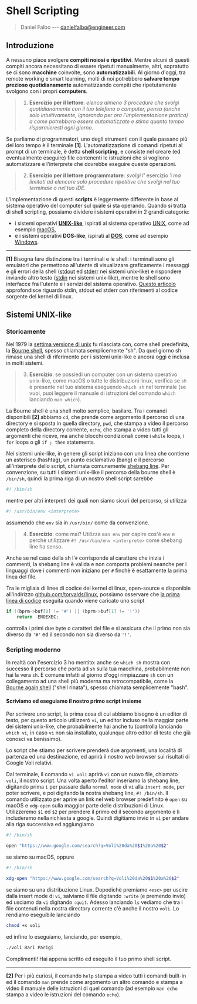 # Shell Scripting

> Daniel Falbo --- <danielfalbo@engineer.com>

## Introduzione

A nessuno piace svolgere **compiti noiosi e ripetitivi**. Mentre alcuni di questi compiti ancora necessitano di essere ripetuti manualmente, altri, sopratutto se ci sono **macchine** coinvolte, sono **automatizzabili**. Al giorno d'oggi, tra remote working e smart learning, molti di noi potrebbero **salvare tempo prezioso quotidianamente** automatizzando compiti che ripetutamente svolgono con i propri **computers**.

> 1. **Esercizio per il lettore**: _elenca almeno 3 procedure che svolgi quotidianamente con il tuo telefono o computer, pensa (anche solo intuitivamente, ignorando per ora l'implementazione pratica) a come potrebbero essere automatizzate e stima quanto tempo risparmieresti ogni giorno._

Se parliamo di programmatori, uno degli strumenti con il quale passano più del loro tempo è il terminale **[1]**. L'automatizzazione di comandi ripetuti al prompt di un terminale, è detta **shell scripting**, e consiste nel creare (ed eventualmente eseguire) file contenenti le istruzioni che si vogliono automatizzare e l'interprete che dovrebbe eseguire queste operazioni.

> 2. **Esercizio per il lettore programmatore**: _svolgi l'_ esercizio 1 _ma limitati ad elencare solo procedure ripetitive che svolgi nel tuo terminale o nel tuo IDE._

L'implementazione di questi **scripts** è leggermente differente in base al sistema operativo del computer sul quale si sta operando. Quando si tratta di shell scripting, possiamo dividere i sistemi operativi in 2 grandi categorie:

- i sistemi operativi **[UNIX-like](https://www.wikiwand.com/en/Unix-like)**, ispirati al sistema operativo [UNIX](https://www.wikiwand.com/en/Unix), come ad esempio [macOS](https://www.wikiwand.com/en/MacOS),
- e i sistemi operativi **DOS-like**, ispirati al **[DOS](https://www.wikiwand.com/en/DOS)**, come ad esempio [Windows](https://www.wikiwand.com/en/Microsoft_Windows).

---

**[1]** Bisogna fare distinzione tra i terminali e le shell: i terminali sono gli emulatori che permettono all'utente di visualizzare graficamente i messaggi e gli errori della shell ([stdout](<https://www.wikiwand.com/en/Standard_streams#/Standard_output_(stdout)>) ed [stderr](<https://www.wikiwand.com/en/Standard_streams#/Standard_error_(stderr)>) nei sistemi unix-like) e rispondere inviando altro testo ([stdin](<https://www.wikiwand.com/en/Standard_streams#/Standard_input_(stdin)>) nei sistemi unix-like), mentre le shell sono interfacce fra l'utente e i servizi del sistema operativo. [Questo articolo](https://github.com/labuladong/fucking-algorithm/blob/english/common_knowledge/linuxProcess.md) approfondisce riguardo stdin, stdout ed stderr con riferimenti al codice sorgente del kernel di linux.

## Sistemi UNIX-like

### Storicamente

Nel 1979 la [settima versione di unix](https://www.wikiwand.com/en/Version_7_Unix) fu rilasciata con, come shell predefinita, la [Bourne shell](https://www.wikiwand.com/en/Bourne_shell), spesso chiamata semplicemente "sh". Da quel giorno sh rimase una shell di riferimento per i sistemi unix-like e ancora oggi è inclusa in molti sistemi.

> 3. **Esercizio**: se possiedi un computer con un sistema operativo unix-like, come macOS o tutte le distribuzioni linux, verifica se `sh` è presente nel tuo sistema eseguendo `which sh` nel terminale (se vuoi, puoi leggere il manuale di istruzioni del comando `which` lanciando `man which`).

La Bourne shell è una shell molto semplice, basilare. Tra i comandi disponibili **[2]** abbiamo `cd`, che prende come argomento il percorso di una directory e si sposta in quella directory, `pwd`, che stampa a video il percorso completo della directory corrente, `echo`, che stampa a video tutti gli argomenti che riceve, ma anche blocchi condizionali come i `while` loops, i `for` loops o gli `if ; then` statements.

Nei sistemi unix-like, in genere gli script iniziano con una linea che contiene un asterisco (hashtag), un punto esclamativo (bang) e il percorso all'interprete dello script, chiamata comunemente [shebang line](<https://www.wikiwand.com/en/Shebang_(Unix)>). Per convenzione, su tutti i sistemi unix-like il percorso della bourne shell è `/bin/sh`, quindi la prima riga di un nostro shell script sarebbe

```sh
#! /bin/sh
```

mentre per altri interpreti dei quali non siamo sicuri del percorso, si utilizza

```sh
#! /usr/bin/env <interprete>
```

assumendo che `env` sia in `/usr/bin/` come da convenzione.

> 4. **Esercizio**: come mai? Utilizza `man env` per capire cos'è `env` e perchè utilizzare `#! /usr/bin/env <interprete>` come shebang line ha senso.

Anche se nel caso della sh l'`#` corrisponde al carattere che inizia i commenti, la shebang line è valida e non comporta problemi neanche per i linguaggi dove i commenti non iniziano per `#` finchè è esattamente la prima linea del file.

Tra le migliaia di linee di codice del kernel di linux, open-source e disponible all'indirizzo [github.com/torvalds/linux](https://github.com/torvalds/linux), possiamo osservare che [la prima linea di codice](https://github.com/torvalds/linux/blob/e0756cfc7d7cd08c98a53b6009c091a3f6a50be6/fs/binfmt_script.c#L41) eseguita quando viene caricato uno script

```c
if ((bprm->buf[0] != '#') || (bprm->buf[1] != '!'))
    return -ENOEXEC;
```

controlla i primi due byte o caratteri del file e si assicura che il primo non sia diverso da `'#'` ed il secondo non sia diverso da `'!'`.

### Scripting moderno

In realtà con l'esercizio 3 ho mentito: anche se `which sh` mostra con successo il percorso che porta ad `sh` sulla tua macchina, probabilmente non hai la vera `sh`. È comune infatti al giorno d'oggi rimpiazzare `sh` con un collegamento ad una shell più moderna ma retrocompatibile, come la [Bourne again shell](<https://www.wikiwand.com/en/Bash_(Unix_shell)>) ("shell rinata"), spesso chiamata semplicemente "bash".

#### Scriviamo ed eseguiamo il nostro primo script insieme

Per scrivere uno script, la prima cosa di cui abbiamo bisogno è un editor di testo, per questo articolo utilizzerò `vi`, un editor incluso nella maggior parte dei sistemi unix-like, che probabilmente hai anche tu (controlla lanciando `which vi`, in caso `vi` non sia installato, qualunque altro editor di testo che già conosci va benissimo).

Lo script che stiamo per scrivere prenderà due argomenti, una località di partenza ed una destinazione, ed aprirà il nostro web browser sui risultati di Google Voli relativi.

Dal terminale, il comando `vi voli` aprirà `vi` con un nuovo file, chiamato `voli`, il nostro script. Una volta aperto l'editor inseriamo la shebang line, digitando prima `i` per passare dalla `normal mode` di `vi` alla `insert mode`, per poter scrivere, e poi digitando la nostra shebang line, `#! /bin/sh`. Il comando utilizzato per aprire un link nel web browser predefinito è `open` su macOS e `xdg-open` sulla maggior parte delle distribuzioni di Linux. Utilizzeremo `$1` ed `$2` per prendere il primo ed il secondo argomento e li includeremo nella richiesta a google. Quindi digitiamo invio in `vi` per andare alla riga successiva ed aggiungiamo

```sh
#! /bin/sh

open "https://www.google.com/search?q=Voli%20da%20$1%20a%20$2"
```

se siamo su macOS, oppure

```sh
#! /bin/sh

xdg-open "https://www.google.com/search?q=Voli%20da%20$1%20a%20$2"
```

se siamo su una distribuzione Linux. Dopodichè premiamo `<esc>` per uscire dalla insert mode di `vi`, salviamo il file digitando `:write` (e premendo invio) ed usciamo da `vi` digitando `:quit`. Adesso lanciando `ls` vediamo che tra i file contenuti nella nostra directory corrente c'è anche il nostro `voli`. Lo rendiamo eseguibile lanciando

```sh
chmod +x voli
```

ed infine lo eseguiamo, lanciando, per esempio,

```sh
./voli Bari Parigi
```

Complimenti! Hai appena scritto ed eseguito il tuo primo shell script.

---

**[2]** Per i più curiosi, il comando `help` stampa a video tutti i comandi built-in ed il comando `man` prende come argomento un altro comando e stampa a video il manuale delle istruzioni di quel comando (ad esempio `man echo` stampa a video le istruzioni del comando `echo`).

